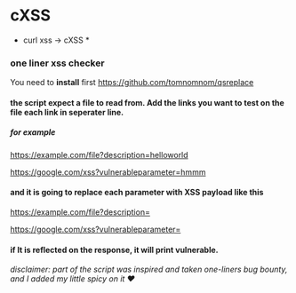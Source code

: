 # cXSS
* curl xss -> cXSS *
### one liner xss checker

You need to **install** first
https://github.com/tomnomnom/qsreplace

#### the script expect a file to read from. Add the links you want to test on the file each link in seperater line.
##### for example

https://example.com/file?description=helloworld

https://google.com/xss?vulnerableparameter=hmmm


#### and it is going to replace each parameter with XSS payload like this 

https://example.com/file?description=<script>alert('xss')</script>

https://google.com/xss?vulnerableparameter=<script>alert('xss')</script>

#### if It is reflected on the response, it will print vulnerable.

*disclaimer: part of the script was inspired and taken one-liners bug bounty, and I added my little spicy on it ❤*

